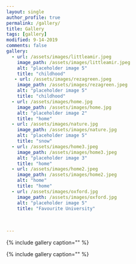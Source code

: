 ```yaml
---
layout: single
author_profile: true
permalink: /gallery/
title: Gallery
tags: [gallery]
modified: 9-14-2019
comments: false
gallery:
  - url: /assets/images/littleamir.jpeg
    image_path: /assets/images/littleamir.jpeg
    alt: "placeholder image 5"
    title: "childhood"   
   - url: /assets/images/rezagreen.jpeg
    image_path: /assets/images/rezagreen.jpeg
    alt: "placeholder image 5"
    title: "childhood"
  - url: /assets/images/home.jpg
    image_path: /assets/images/home.jpg
    alt: "placeholder image 2"
    title: "home"
  - url: /assets/images/nature.jpg 
    image_path: /assets/images/nature.jpg
    alt: "placeholder image 5"
    title: "snow" 
  - url: /assets/images/home3.jpeg
    image_path: /assets/images/home3.jpeg
    alt: "placeholder image 3"
    title: "home"  
  - url: /assets/images/home2.jpeg
    image_path: /assets/images/home2.jpeg
    alt: "home"
    title: "home"
  - url: /assets/images/oxford.jpg
    image_path: /assets/images/oxford.jpg
    alt: "placeholder image 5"
    title: "Favourite University"   
  
     
    
---
```

{% include gallery caption="" %}
<!-- <h1>Music</h1>

![alt text]({{amirrezavishteh.github.io}}/assets/images/music.jpg "Welcome")

<h2>Everything I wanted</h2>
<br>
<audio controls>
    <source src= "../assets/music2.mp3" type="audio/mp3">
</audio>
<br>
<h2> Levitating</h2>
<br>
<audio controls>
    <source src= "../assets/music3.mp3" type="audio/mp3">
</audio>
<br>

<h2>Studio Killers</h2>
<br>
<audio controls>
    <source src= "../assets/music.mp3" type="audio/mp3">
</audio>
<br> -->

{% include gallery caption="" %}
